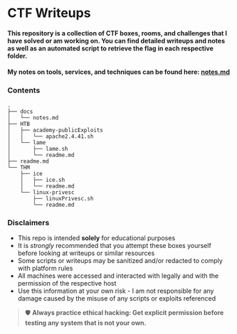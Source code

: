 CTF Writeups
============

#### This repository is a collection of CTF boxes, rooms, and challenges that I have solved or am working on. You can find detailed writeups and notes as well as an automated script to retrieve the flag in each respective folder.

#### My notes on tools, services, and techniques can be found here: **[notes.md](docs/notes.md)**


### Contents

```
.
├── docs
│   └── notes.md
├── HTB
│   ├── academy-publicExploits
│   │   └── apache2.4.41.sh
│   └── lame
│       ├── lame.sh
│       └── readme.md
├── readme.md
└── THM
    ├── ice
    │   ├── ice.sh
    │   └── readme.md
    └── linux-privesc
        ├── linuxPrivesc.sh
        └── readme.md
```

### Disclaimers

- This repo is intended **solely** for educational purposes
- It is *strongly* recommended that you attempt these boxes yourself before looking at writeups or similar resources
- Some scripts or writeups may be sanitized and/or redacted to comply with platform rules
- All machines were accessed and interacted with legally and with the permission of the respective host
- Use this information at your own risk - I am not responsible for any damage caused by the misuse of any scripts or exploits referenced

> 🛡️ **Always practice ethical hacking: Get explicit permission before testing any system that is not your own.**